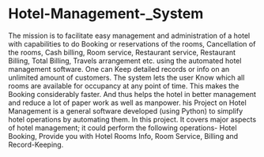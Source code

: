 # Hotel-Management-_System
The mission is to facilitate easy management and administration of a hotel with capabilities to do Booking or reservations of the rooms, Cancellation of the rooms, Cash billing, Room service, Restaurant service, Restaurant Billing, Total Billing, Travels arrangement etc. using the automated hotel management software. One can Keep detailed records or info on an unlimited amount of customers. The system lets the user Know which all rooms are available for occupancy at any point of time. This makes the Booking considerably faster. And thus helps the hotel in better management and reduce a lot of paper work as well as manpower.
his Project on Hotel Management is a general software developed (using Python) to simplify hotel operations by automating them. In this project. It covers major aspects of hotel management; it could perform the following operations- Hotel Booking, Provide you with Hotel Rooms Info, Room Service, Billing and Record-Keeping.
